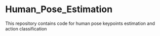 # Human_Pose_Estimation
This repository contains code for human pose keypoints estimation and action classification
